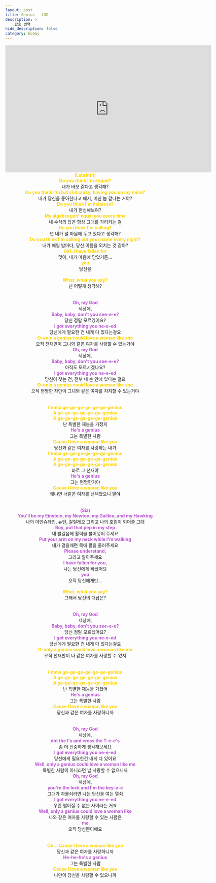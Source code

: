 ```yaml
---
layout: post
title: Genius - LSD
description: >
    팝송 번역
hide_description: false
category: hobby
---
```

<iframe width="650" height="400" src="https://www.youtube.com/embed/6o5ZMiyabj8" title="YouTube video player" frameborder="0" allow="accelerometer; autoplay; clipboard-write; encrypted-media; gyroscope; picture-in-picture" allowfullscreen></iframe>

<center>
<span style="color:#ffd400; font-weight:bold">(Labrinth)</span>
<br>
<span style="color:#ffd400; font-weight:bold">Do you think I'm stupid?</span><br>
내가 바보 같다고 생각해?
<br>
<span style="color:#ffd400; font-weight:bold">Do you think I'm bat shit crazy, having you on my mind?</span><br>
내가 당신을 좋아한다고 해서, 미친 놈 같다는 거야?
<br>
<span style="color:#ffd400; font-weight:bold">Do you think I'm helpless?</span><br>
내가 한심해보여?
<br>
<span style="color:#ffd400; font-weight:bold">My algebra gon' equal you every time</span><br>
내 수식의 답은 항상 그대를 가리키는 걸
<br>
<span style="color:#ffd400; font-weight:bold">Do you think I'm calling?</span><br>
넌 내가 널 마음에 두고 있다고 생각해?
<br>
<span style="color:#ffd400; font-weight:bold">Do you think I'm calling out your name every night?</span><br>
내가 매일 밤마다, 당신 이름을 외치는 것 같아?
<br>
<span style="color:#ffd400; font-weight:bold">Girl, I have fallen for</span><br>
맞아, 내가 마음에 담았거든...
<br>
<span style="color:#ffd400; font-weight:bold">you</span><br>
당신을
<br>
<br>
<span style="color:#ffd400; font-weight:bold">What, what you say?</span><br>
넌 어떻게 생각해?
<br>
<br>
<br>
<span style="color:#ba55d3; font-weight:bold">Oh, my God</span><br>
세상에,
<br>
<span style="color:#ba55d3; font-weight:bold">Baby, baby, don't you see-e-e?</span><br>
당신 정말 모르겠어요?
<br>
<span style="color:#ba55d3; font-weight:bold">I got everything you ne-e-ed</span><br>
당신에게 필요한 건 내게 다 있다는걸요
<br>
<span style="color:#ffd400; font-weight:bold">O-only a genius could love a woman like she</span><br>
오직 천재만이 그녀와 같은 여자를 사랑할 수 있는거야
<br>
<span style="color:#ba55d3; font-weight:bold">Oh, my God</span><br>
세상에,
<br>
<span style="color:#ba55d3; font-weight:bold">Baby, baby, don't you see-e-e?</span><br>
아직도 모르시겠나요?
<br>
<span style="color:#ba55d3; font-weight:bold">I got everything you ne-e-ed</span><br>
당신이 찾는 건, 전부 내 손 안에 있다는 걸요
<br>
<span style="color:#ffd400; font-weight:bold">O-only a genius could love a woman like she</span><br>
오직 현명한 자만이 그녀와 같은 여자를 차지할 수 있는거야
<br>
<br>
<br>
<span style="color:#ffd400; font-weight:bold">I'mma ge-ge-ge-ge-ge-ge-genius</span><br>
<span style="color:#ffd400; font-weight:bold">A ge-ge-ge-ge-ge-ge-genius</span><br>
<span style="color:#ffd400; font-weight:bold">A ge-ge-ge-ge-ge-ge-genius</span><br>
난 특별한 재능을 가졌지
<br>
<span style="color:#ba55d3; font-weight:bold">He's a genius</span><br>
그는 특별한 사람
<br>
<span style="color:#ffd400; font-weight:bold">Cause I love a woman like you</span><br>
당신과 같은 여자를 사랑하는 내가
<br>
<span style="color:#ffd400; font-weight:bold">I'mma ge-ge-ge-ge-ge-ge-genius</span><br>
<span style="color:#ffd400; font-weight:bold">A ge-ge-ge-ge-ge-ge-genius</span><br>
<span style="color:#ffd400; font-weight:bold">A ge-ge-ge-ge-ge-ge-genius</span><br>
바로 그 천재야
<br>
<span style="color:#ba55d3; font-weight:bold">He's a genius</span><br>
그는 현명한거야
<br>
<span style="color:#ffd400; font-weight:bold">Cause I love a woman like you</span><br>
왜냐면 너같은 여자를 선택했으니 말야
<br>
<br>
<br>
<span style="color:#ba55d3; font-weight:bold">(Sia)</span><br>
<span style="color:#ba55d3; font-weight:bold">You'll be my Einstein, my Newton, my Galileo, and my Hawking</span><br>
나의 아인슈타인, 뉴턴, 갈릴레오 그리고 나의 호킹이 되어줄 그대
<br>
<span style="color:#ba55d3; font-weight:bold">Boy, put that pep in my step</span><br>
내 발걸음에 활력을 불어넣어 주세요
<br>
<span style="color:#ba55d3; font-weight:bold">Put your arm on my neck while I'm walking</span><br>
내가 걸을때면 목에 팔을 둘러주세요
<br>
<span style="color:#ba55d3; font-weight:bold">Please understand,</span><br>
그리고 알아주세요
<br>
<span style="color:#ba55d3; font-weight:bold">I have fallen for you,</span><br>
나는 당신에게 빠졌어요
<br>
<span style="color:#ba55d3; font-weight:bold">you</span><br>
오직 당신에게만...
<br>
<br>
<span style="color:#ffd400; font-weight:bold">What, what you say?</span><br>
그래서 당신의 대답은?
<br>
<br>
<br>
<span style="color:#ba55d3; font-weight:bold">Oh, my God</span><br>
세상에,
<br>
<span style="color:#ba55d3; font-weight:bold">Baby, baby, don't you see-e-e?</span><br>
당신 정말 모르겠어요?
<br>
<span style="color:#ba55d3; font-weight:bold">I got everything you ne-e-ed</span><br>
당신에게 필요한 건 내게 다 있다는걸요
<br>
<span style="color:#ffd400; font-weight:bold">O-only a genius could love a woman like me</span><br>
오직 천재만이 나 같은 여자를 사랑할 수 있지
<br>
<br>
<br>
<span style="color:#ffd400; font-weight:bold">I'mma ge-ge-ge-ge-ge-ge-genius</span><br>
<span style="color:#ffd400; font-weight:bold">A ge-ge-ge-ge-ge-ge-genius</span><br>
<span style="color:#ffd400; font-weight:bold">A ge-ge-ge-ge-ge-ge-genius</span><br>
난 특별한 재능을 가졌어
<br>
<span style="color:#ba55d3; font-weight:bold">He's a genius</span><br>
그는 특별한 사람
<br>
<span style="color:#ffd400; font-weight:bold">Cause I love a woman like you</span><br>
당신과 같은 여자를 사랑하니까
<br>
<br>
<br>
<span style="color:#ba55d3; font-weight:bold">Oh, my God</span><br>
세상에,
<br>
<span style="color:#ba55d3; font-weight:bold">dot the I's and cross the T-e-e's</span><br>
좀 더 신중하게 생각해보세요
<br>
<span style="color:#ba55d3; font-weight:bold">I got everything you ne-e-ed</span><br>
당신에게 필요한건 내게 다 있어요
<br>
<span style="color:#ba55d3; font-weight:bold">Well, only a genius could love a woman like me</span><br>
특별한 사람이 아니라면 날 사랑할 수 없으니까
<br>
<span style="color:#ba55d3; font-weight:bold">Oh, my God</span><br>
세상에,
<br>
<span style="color:#ba55d3; font-weight:bold">you're the lock and I'm the key-e-e</span><br>
그대가 자물쇠라면 나는 당신을 여는 열쇠
<br>
<span style="color:#ba55d3; font-weight:bold">I got everything you ne-e-ed</span><br>
우린 떨어질 수 없는 사이라는 거죠
<br>
<span style="color:#ba55d3; font-weight:bold">Well, only a genius could love a woman like</span><br>
나와 같은 여자를 사랑할 수 있는 사람은
<br>
<span style="color:#ba55d3; font-weight:bold">me</span><br>
오직 당신뿐이에요
<br>
<br>
<br>
<span style="color:#ffd400; font-weight:bold">Oh... Cause I love a woman like you</span><br>
당신과 같은 여자를 사랑하니까
<br>
<span style="color:#ba55d3; font-weight:bold">He-he-he's a genius</span><br>
그는 특별한 사람
<br>
<span style="color:#ffd400; font-weight:bold">Cause I love a woman like you</span><br>
나만이 당신을 사랑할 수 있으니까
<br>

</center>